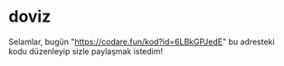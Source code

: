 # doviz
Selamlar, bugün "https://codare.fun/kod?id=6LBkGPJedE" bu adresteki kodu düzenleyip sizle paylaşmak istedim!
